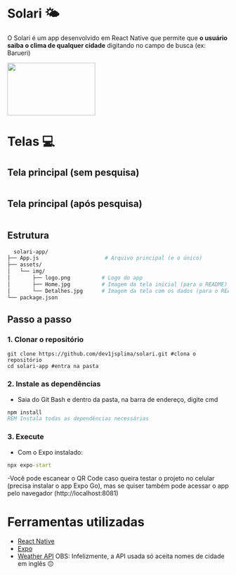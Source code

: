 # Solari 🌤️
O Solari é um app desenvolvido em React Native que permite que **o usuário saiba o clima de qualquer cidade** digitando no campo de busca (ex: Barueri) 

<img src="" style="width: 200px; height: 120px">

# Telas 💻

## Tela principal (sem pesquisa)

<img src="" >

## Tela principal (após pesquisa)

<img src="" >

## Estrutura

```bash
  solari-app/
├── App.js                     # Arquivo principal (e o único)
├── assets/
│   └── img/
│       ├── logo.png          # Logo do app
│       ├── Home.jpg          # Imagem da tela inicial (para o README)
│       └── Detalhes.jpg      # Imagem da tela com os dados (para o README)
└── package.json              
```

## Passo a passo 

### 1. Clonar o repositório

```Git Bash
git clone https://github.com/dev1jsplima/solari.git #clona o repositório
cd solari-app #entra na pasta
```

### 2. Instale as dependências
- Saia do Git Bash e dentro da pasta, na barra de endereço, digite cmd

```cmd
npm install
REM Instala todas as dependências necessárias
```

### 3. Execute 
- Com o Expo instalado:

```cmd
npx expo-start
```

-Você pode escanear o QR Code caso queira testar o projeto no celular (precisa instalar o app Expo Go), mas se quiser também pode acessar o app pelo navegador (http://localhost:8081)

# Ferramentas utilizadas 

- [React Native](https://reactnative.dev/) <img src="">
- [Expo](https://expo.dev/) <img src="">
- [Weather API](https://www.weatherapi.com/)
  OBS: Infelizmente, a API usada só aceita nomes de cidade em inglês 😔
